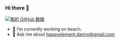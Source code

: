 ### Hi there 👋

[![我的 GitHub 数据](https://github-readme-stats.vercel.app/api?username=HappyColour)]()
- 🔭 I’m currently working on beach.
- 💬 Ask me about happyelement.danny@gmail.com
<!--
**HappyColour/HappyColour** is a ✨ _special_ ✨ repository because its `README.md` (this file) appears on your GitHub profile.

Here are some ideas to get you started:

- 🔭 I’m currently working on ...
- 🌱 I’m currently learning ...
- 👯 I’m looking to collaborate on ...
- 🤔 I’m looking for help with ...
- 💬 Ask me about ...
- 📫 How to reach me: ...
- 😄 Pronouns: ...
- ⚡ Fun fact: ...
-->
